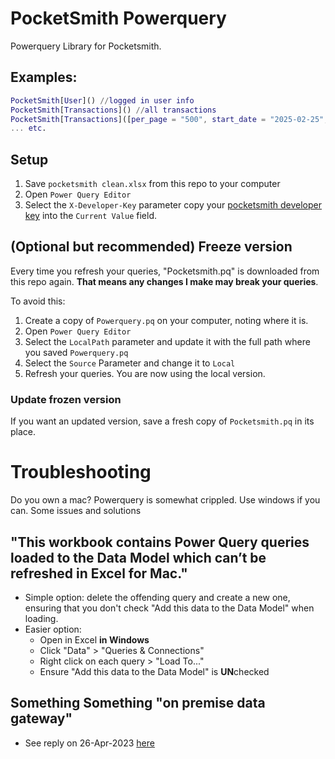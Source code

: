 # PocketSmith Powerquery
Powerquery Library for Pocketsmith.

## Examples:
```m
PocketSmith[User]() //logged in user info
PocketSmith[Transactions]() //all transactions
PocketSmith[Transactions]([per_page = "500", start_date = "2025-02-25", end_date = "2025-05-20"]) //all transactions, retrieved 500 at a time, between 25/2/2025 and 20/5/2025
... etc.
```

## Setup
1. Save `pocketsmith clean.xlsx` from this repo to your computer
2. Open `Power Query Editor`
3. Select the `X-Developer-Key` parameter copy your [pocketsmith developer key](https://developers.pocketsmith.com/docs/introduction#tools-just-for-me) into the `Current Value` field.

## (Optional but recommended) Freeze version
Every time you refresh your queries, "Pocketsmith.pq" is downloaded from this repo again. **That means any changes I make may break your queries**.

To avoid this:
1. Create a copy of `Powerquery.pq` on your computer, noting where it is.
2. Open `Power Query Editor`
3. Select the `LocalPath` parameter and update it with the full path where you saved `Powerquery.pq`
4. Select the `Source` Parameter and change it to `Local`
5. Refresh your queries. You are now using the local version.

### Update frozen version
If you want an updated version, save a fresh copy of `Pocketsmith.pq` in its place.

# Troubleshooting
Do you own a mac? Powerquery is somewhat crippled. Use windows if you can. Some issues and solutions
## "This workbook contains Power Query queries loaded to the Data Model which can’t be refreshed in Excel for Mac."
- Simple option: delete the offending query and create a new one, ensuring that you don't check "Add this data to the Data Model" when loading.
- Easier option:
    - Open in Excel **in Windows**
    - Click "Data" > "Queries & Connections"
    - Right click on each query > "Load To..."
    - Ensure "Add this data to the Data Model" is **UN**checked

## Something Something "on premise data gateway"
- See reply on 26-Apr-2023 [here](https://answers.microsoft.com/en-us/msoffice/forum/all/excel-power-query-an-on-premises-data-gateway-is/6ac3292d-d710-4fd2-8cfa-999ec8553157)

